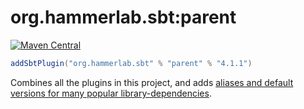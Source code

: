 # org.hammerlab.sbt:parent

[![Maven Central](https://img.shields.io/badge/maven%20central-4.1.1-green.svg)](http://search.maven.org/#search%7Cga%7C1%7Cg%3A%22org.hammerlab.sbt%22%20a%3A%parent%22)

```scala
addSbtPlugin("org.hammerlab.sbt" % "parent" % "4.1.1")
```

Combines all the plugins in this project, and adds [aliases and default versions for many popular library-dependencies](src/main/scala/org/hammerlab/sbt/plugin/Parent.scala).
